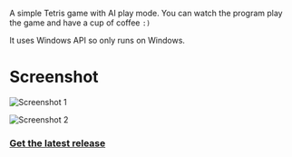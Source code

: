 A simple Tetris game with AI play mode. You can watch the program play the game and have a cup of coffee `:)`

It uses Windows API so only runs on Windows.

# Screenshot

![Screenshot 1](/image/TetrisAI/1.png)

![Screenshot 2](/image/TetrisAI/2.png)

### [Get the latest release](https://github.com/iBug/TetrisAI/releases/latest)
